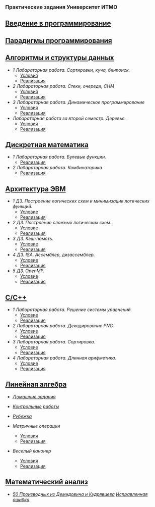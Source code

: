 ### Практические задания Университет ИТМО

[Введение в программирование](https://github.com/Ultimatereo/ITMO-UNIVERSITY/tree/main/prog-intro)
----

[Парадигмы программирования](https://github.com/Ultimatereo/ITMO-UNIVERSITY/tree/main/paradigms)
----

[Алгоритмы и структуры данных](https://github.com/Ultimatereo/ITMO-UNIVERSITY/tree/main/algorithms)
----
  
  * *1 Лабараторная работа. Сортировки, куча, бинпоиск.*
      * [Условия](https://github.com/Ultimatereo/ITMO-UNIVERSITY/blob/main/algorithms/1st-course/lab1/problem.pdf)
      * [Реализация](https://github.com/Ultimatereo/ITMO-UNIVERSITY/tree/main/algorithms/1st-course/lab1)
  * *2 Лабараторная работа. Стеки, очереди, СНМ*
      * [Условия](https://github.com/Ultimatereo/ITMO-UNIVERSITY/tree/main/algorithms/1st-course/lab2/problem.pdf)
      * [Реализация](https://github.com/Ultimatereo/ITMO-UNIVERSITY/tree/main/algorithms/1st-course/lab2)  
  * *3 Лабараторная работа. Динамическое программирование*
      * [Условия](https://github.com/Ultimatereo/ITMO-UNIVERSITY/tree/main/algorithms/1st-course/lab3/problem.pdf)
      * [Реализация](https://github.com/Ultimatereo/ITMO-UNIVERSITY/tree/main/algorithms/1st-course/lab3)       
  * *Лабараторная работа за второй семестр. Деревья.*
      * [Условия](https://github.com/Ultimatereo/ITMO-UNIVERSITY/tree/main/algorithms/1st-course/sem2/problem.pdf)
      * [Реализация](https://github.com/Ultimatereo/ITMO-UNIVERSITY/tree/main/algorithms/1st-course/sem2)    
      
 
[Дискретная математика](https://github.com/Ultimatereo/ITMO-UNIVERSITY/tree/main/discrete-math)
----
  
  * *1 Лабараторная работа. Булевые функции.*
    * [Реализация](https://github.com/Ultimatereo/ITMO-UNIVERSITY/tree/main/discrete-math/lab1)
  * *2 Лабараторная работа. Комбинаторика*
    * [Реализация](https://github.com/Ultimatereo/ITMO-UNIVERSITY/tree/main/discrete-math/lab2)
  
[Архитектура ЭВМ](https://github.com/Ultimatereo/ITMO-UNIVERSITY/tree/main/computer-architecture)
----

  * *1 ДЗ. Построение логических схем и минимизация логических функций.*
    * [Условие](https://github.com/Ultimatereo/ITMO-UNIVERSITY/blob/main/computer-architecture/HW1/КТ%20ЭВМ%202021.%20ДЗ%201.pdf)
    * [Реализация](https://github.com/Ultimatereo/ITMO-UNIVERSITY/tree/main/computer-architecture/HW1)
  * *2 ДЗ. Построение сложных логических схем.*
    * [Условие](https://github.com/Ultimatereo/ITMO-UNIVERSITY/blob/main/computer-architecture/HW2/КТ%202021.%20ДЗ%202.pdf)
    * [Реализация](https://github.com/Ultimatereo/ITMO-UNIVERSITY/tree/main/computer-architecture/HW2)
  * *3 ДЗ. Кэш-память.*
    * [Условие](https://github.com/Ultimatereo/ITMO-UNIVERSITY/blob/main/computer-architecture/HW3/КТ%202021.%20ДЗ%203.pdf)
    * [Реализация](https://github.com/Ultimatereo/ITMO-UNIVERSITY/tree/main/computer-architecture/HW3)
  * *4 ДЗ. ISA. Ассемблер, дизассемблер.*
    * [Условие](https://github.com/Ultimatereo/ITMO-UNIVERSITY/blob/main/computer-architecture/HW4/КТ%20ЭВМ%202021.%20ДЗ%204.pdf)
    * [Реализация](https://github.com/Ultimatereo/ITMO-UNIVERSITY/tree/main/computer-architecture/HW4)
  * *5 ДЗ. OpenMP.*
    * [Условие](https://github.com/Ultimatereo/ITMO-UNIVERSITY/blob/main/computer-architecture/HW5/КТ%20ЭВМ%202021.%20ДЗ%205.pdf)
    * [Реализация](https://github.com/Ultimatereo/ITMO-UNIVERSITY/tree/main/computer-architecture/HW5)

[C/C++](https://github.com/Ultimatereo/ITMO-UNIVERSITY/tree/main/C-and-C%2B%2B)
----
  * *1 Лабораторная работа. Решение системы уравнений.*
    * [Условие](https://github.com/Ultimatereo/ITMO-UNIVERSITY/blob/main/C-and-C%2B%2B/КТ_2022_1.pdf)
    * [Реализация](https://github.com/Ultimatereo/ITMO-UNIVERSITY/tree/main/C-and-C%2B%2B/c_1-Ultimatereo)
  * *2 Лабораторная работа. Декодирование PNG.*
    * [Условие](https://github.com/Ultimatereo/ITMO-UNIVERSITY/blob/main/C-and-C%2B%2B/КТ_2022_2.pdf)
    * [Реализация](https://github.com/Ultimatereo/ITMO-UNIVERSITY/tree/main/C-and-C%2B%2B/c_2-Ultimatereo)
  * *3 Лабораторная работа. Сортировка.*
    * [Условие](https://github.com/Ultimatereo/ITMO-UNIVERSITY/blob/main/C-and-C%2B%2B/КТ_2022_3.pdf)
    * [Реализация](https://github.com/Ultimatereo/ITMO-UNIVERSITY/tree/main/C-and-C%2B%2B/cpp_1-Ultimatereo)
  * *4 Лабораторная работа. Длинная арифметика.*
    * [Условие](https://github.com/Ultimatereo/ITMO-UNIVERSITY/blob/main/C-and-C%2B%2B/КТ_2022_4.pdf)
    * [Реализация](https://github.com/Ultimatereo/ITMO-UNIVERSITY/tree/main/C-and-C%2B%2B/cpp_2-Ultimatereo)
   
[Линейная алгебра](https://github.com/Ultimatereo/ITMO-UNIVERSITY/tree/main/linear-algebra)
----
  * *[Домашние задания](https://github.com/Ultimatereo/ITMO-UNIVERSITY/tree/main/linear-algebra/ДЗ)*
  * *[Контрольные работы](https://github.com/Ultimatereo/ITMO-UNIVERSITY/tree/main/linear-algebra/КР)*
  * *[Рубежка](https://github.com/Ultimatereo/ITMO-UNIVERSITY/blob/main/linear-algebra/Рубежка.pdf)*
      
  * *Матричные операции*
      * [Условия](https://github.com/Ultimatereo/ITMO-UNIVERSITY/blob/main/linear-algebra/Lab_1.pdf)
      * [Реализация](https://github.com/Ultimatereo/ITMO-UNIVERSITY/blob/main/linear-algebra/lab1.py)
  * *Веселый канонир*
      * [Условия](https://github.com/Ultimatereo/ITMO-UNIVERSITY/blob/main/linear-algebra/Lab_2-3.pdf)
      * [Реализация](https://github.com/Ultimatereo/ITMO-UNIVERSITY/blob/main/linear-algebra/lab2.py)
     
[Математический анализ](https://github.com/Ultimatereo/ITMO-UNIVERSITY/tree/main/calculus)
----
  * *[50 Производных из Демидовича и Кудрявцева](https://github.com/Ultimatereo/ITMO-UNIVERSITY/blob/main/calculus/50%20derivatives.pdf)* *[Исправленная ошибка](https://github.com/Ultimatereo/ITMO-UNIVERSITY/blob/main/calculus/K13.83%20mistake.pdf)*
  
